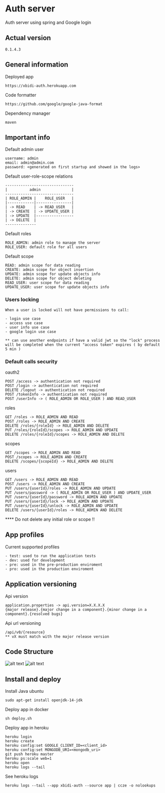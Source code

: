 # Auth server
Auth server using spring and Google login

## Actual version
````
0.1.4.3
````

## General information
Deployed app
````
https://xbidi-auth.herokuapp.com
````
Code formatter
````
https://github.com/google/google-java-format
````
Dependency manager
````
maven
````
## Important info

Default admin user
````
username: admin
email: admin@admin.com
password: <generated on first startup and showed in the logs>
````
Default user-role-scope relations
````
-------------------------------
|          admin              |
-------------------------------
| ROLE_ADMIN |    ROLE_USER   |
|------------|----------------|
| -> READ    | -> READ_USER   |
| -> CREATE  | -> UPDATE_USER |
| -> UPDATE  |-----------------
| -> DELETE  |
--------------
````
Default roles
````
ROLE_ADMIN: admin role to manage the server
ROLE_USER: default role for all users
````
Default scope
````
READ: admin scope for data reading
CREATE: admin scope for object insertion
UPDATE: admin scope for update objects info
DELETE: admin scope for object deleting
READ_USER: user scope for data reading
UPDATE_USER: user scope for update objects info
````
### Users locking
````
When a user is locked will not have permissions to call:

- login use case
- access use case
- user info use case
- google login use case

** can use another endpoints if have a valid jwt so the "lock" process will be completed when the current "access token" expires ( by default 5 min )
````


### Default calls security
oauth2
````
POST /access -> authentication not required
POST /login -> authentication not required
DELETE /logout -> authentication not required
POST /tokenInfo -> authentication not required
POST /userInfo -> ( ROLE_ADMIN OR ROLE_USER ) AND READ_USER
````

roles
````
GET /roles -> ROLE_ADMIN AND READ
POST /roles -> ROLE_ADMIN AND CREATE
DELETE /roles/{roleId} -> ROLE_ADMIN AND DELETE
PUT /roles/{roleId}/scopes -> ROLE_ADMIN AND UPDATE
DELETE /roles/{roleId}/scopes -> ROLE_ADMIN AND DELETE
````

scopes
````
GET /scopes -> ROLE_ADMIN AND READ
POST /scopes -> ROLE_ADMIN AND CREATE
DELETE /scopes/{scopeId} -> ROLE_ADMIN AND DELETE
````

users
````
GET /users -> ROLE_ADMIN AND READ
POST /users -> ROLE_ADMIN AND CREATE
PUT /users/{userId}/roles -> ROLE_ADMIN AND UPDATE
PUT /users/password -> ( ROLE_ADMIN OR ROLE_USER ) AND UPDATE_USER
PUT /users/{userId}/password -> ROLE_ADMIN AND UPDATE
PUT /users/{userId}/lock -> ROLE_ADMIN AND UPDATE
PUT /users/{userId}/unlock -> ROLE_ADMIN AND UPDATE
DELETE /users/{userId}/roles -> ROLE_ADMIN AND DELETE
````
**** Do not delete any initial role or scope !!
## App profiles

Current supported profiles
````
- test: used to run the application tests 
- dev: used for development
- pre: used in the pre-production enviroment
- pro: used in the production enviroment
````

## Application versioning
Api version
````
application.properties -> api.version=X.X.X.X
{major release}.{major change in a component}.{minor change in a component}.{resolved bugs}
````
Api url versioning
````
/api/v0/{resource}
** vX must match with the major release version
````

## Code Structure
![alt text](https://reflectoring.io/assets/img/posts/spring-hexagonal/hexagonal-architecture.png)
![alt text](https://miro.medium.com/max/1718/1*yR4C1B-YfMh5zqpbHzTyag.png)

## Install and deploy
Install Java ubuntu
````
sudo apt-get install openjdk-14-jdk
````

Deploy app in docker
````
sh deploy.sh
````

Deploy app in heroku
````
heroku login
heroku create
heroku config:set GOOGLE_CLIENT_ID=<client_id>
heroku config:set MONGODB_URI=<mongodb_uri>
git push heroku master
heroku ps:scale web=1
heroku open
heroku logs --tail
````
See heroku logs
````
heroku logs --tail --app xbidi-auth --source app | ccze -o nolookups
````
